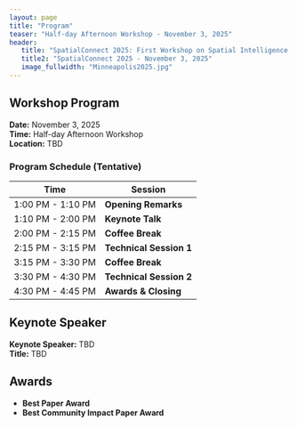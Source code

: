 ```yaml
---
layout: page
title: "Program"
teaser: "Half-day Afternoon Workshop - November 3, 2025"
header:
   title: "SpatialConnect 2025: First Workshop on Spatial Intelligence for Smart and Connected Communities"
   title2: "SpatialConnect 2025 - November 3, 2025"
   image_fullwidth: "Minneapolis2025.jpg"
---
```


## Workshop Program

**Date:** November 3, 2025  
**Time:** Half-day Afternoon Workshop  
**Location:** TBD

### Program Schedule (Tentative)

| Time | Session |
|------|---------|
| 1:00 PM - 1:10 PM | **Opening Remarks** |
| 1:10 PM - 2:00 PM | **Keynote Talk** |
| 2:00 PM - 2:15 PM | **Coffee Break** |
| 2:15 PM - 3:15 PM | **Technical Session 1** |
| 3:15 PM - 3:30 PM | **Coffee Break** |
| 3:30 PM - 4:30 PM | **Technical Session 2** |
| 4:30 PM - 4:45 PM | **Awards & Closing** |

## Keynote Speaker

**Keynote Speaker:** TBD  
**Title:** TBD  

## Awards

- **Best Paper Award**
- **Best Community Impact Paper Award**